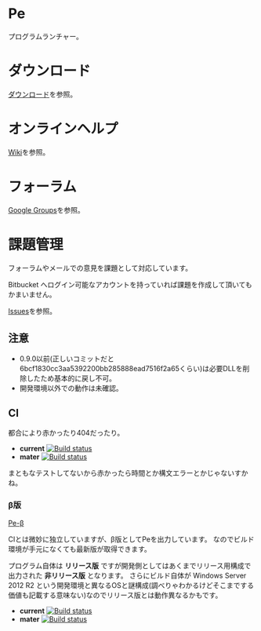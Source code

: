 # Pe

プログラムランチャー。


# ダウンロード

[ダウンロード](https://bitbucket.org/sk_0520/pe/downloads)を参照。


# オンラインヘルプ

[Wiki](https://bitbucket.org/sk_0520/pe/wiki/Home)を参照。


# フォーラム

[Google Groups](https://groups.google.com/d/forum/pe_development)を参照。


# 課題管理

フォーラムやメールでの意見を課題として対応しています。

Bitbucket へログイン可能なアカウントを持っていれば課題を作成して頂いてもかまいません。

[Issues](https://bitbucket.org/sk_0520/pe/issues?status=new&status=open)を参照。


## 注意

* 0.9.0以前(正しいコミットだと6bcf1830cc3aa5392200bb285888ead7516f2a65くらい)は必要DLLを削除したため基本的に戻し不可。
* 開発環境以外での動作は未確認。


## CI

都合により赤かったり404だったり。

 * **current** [![Build status](https://ci.appveyor.com/api/projects/status/5pxaya16d6afx9df?svg=true)](https://ci.appveyor.com/project/sk_0520/pe)
 * **mater** [![Build status](https://ci.appveyor.com/api/projects/status/5pxaya16d6afx9df/branch/master?svg=true)](https://ci.appveyor.com/project/sk_0520/pe/branch/master)

まともなテストしてないから赤かったら時間とか構文エラーとかじゃないすかね。

### β版

[Pe-β](https://ci.appveyor.com/project/sk_0520/pe-4vo6i)

CIとは微妙に独立していますが、β版としてPeを出力しています。
なのでビルド環境が手元になくても最新版が取得できます。

プログラム自体は **リリース版** ですが開発側としてはあくまでリリース用構成で出力された **非リリース版** となります。
さらにビルド自体が Windows Server 2012 R2 という開発環境と異なるOSと謎構成(調べりゃわかるけどそこまでする価値も記載する意味ない)なのでリリース版とは動作異なるかもです。

 * **current** [![Build status](https://ci.appveyor.com/api/projects/status/ll41wy1edp5546hn?svg=true)](https://ci.appveyor.com/project/sk_0520/pe-4vo6i)
 * **mater** [![Build status](https://ci.appveyor.com/api/projects/status/ll41wy1edp5546hn/branch/master?svg=true)](https://ci.appveyor.com/project/sk_0520/pe-4vo6i/branch/master)

